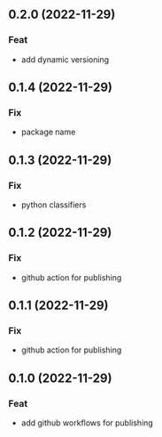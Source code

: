 ## 0.2.0 (2022-11-29)

### Feat

- add dynamic versioning

## 0.1.4 (2022-11-29)

### Fix

- package name

## 0.1.3 (2022-11-29)

### Fix

- python classifiers

## 0.1.2 (2022-11-29)

### Fix

- github action for publishing

## 0.1.1 (2022-11-29)

### Fix

- github action for publishing

## 0.1.0 (2022-11-29)

### Feat

- add github workflows for publishing
